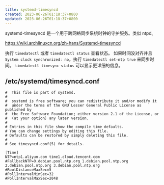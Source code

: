 ```yaml
---
title: systemd-timesyncd
created: 2023-06-26T01:18:37+0800
updated: 2023-06-26T01:18:37+0800
---
```



systemd-timesyncd 是一个用于跨网络同步系统时钟的守护服务。类似 ntpd。

https://wiki.archlinuxcn.org/zh-hans/Systemd-timesyncd

执行 `timedatectl` 或者 `timedatectl status` 查看状态。
如果时间没对齐并且 `System clock synchronized: no`。执行 `timedatectl set-ntp true` 来同步时间。
`timedatectl timesync-status` 可以显示更详细的信息。

## /etc/systemd/timesyncd.conf

```
#  This file is part of systemd.
#
#  systemd is free software; you can redistribute it and/or modify it
#  under the terms of the GNU Lesser General Public License as published by
#  the Free Software Foundation; either version 2.1 of the License, or
#  (at your option) any later version.
#
# Entries in this file show the compile time defaults.
# You can change settings by editing this file.
# Defaults can be restored by simply deleting this file.
#
# See timesyncd.conf(5) for details.

[Time]
NTP=ntp1.aliyun.com time1.cloud.tencent.com
#FallbackNTP=0.debian.pool.ntp.org 1.debian.pool.ntp.org 2.debian.pool.ntp.org 3.debian.pool.ntp.org
#RootDistanceMaxSec=5
#PollIntervalMinSec=32
#PollIntervalMaxSec=2048
```

